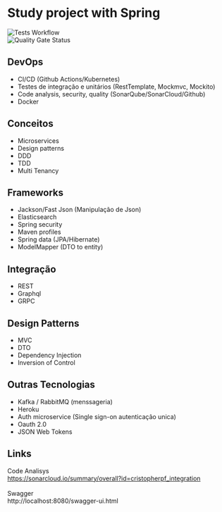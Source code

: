 # Study project with Spring

![Tests Workflow](https://github.com/cristopherpf/integration/actions/workflows/maven.yml/badge.svg)
<br>
![[Quality Gate Status](https://sonarcloud.io/api/project_badges/measure?project=cristopherpf_integration&metric=alert_status)](https://sonarcloud.io/summary/new_code?id=cristopherpf_integration)

## DevOps
- CI/CD (Github Actions/Kubernetes)
- Testes de integração e unitários (RestTemplate, Mockmvc, Mockito)
- Code analysis, security, quality (SonarQube/SonarCloud/Github)
- Docker

## Conceitos
- Microservices
- Design patterns
- DDD
- TDD
- Multi Tenancy

## Frameworks
- Jackson/Fast Json (Manipulação de Json)
- Elasticsearch
- Spring security
- Maven profiles
- Spring data (JPA/Hibernate)
- ModelMapper (DTO to entity)

## Integração
- REST
- Graphql
- GRPC

## Design Patterns
- MVC
- DTO
- Dependency Injection
- Inversion of Control

## Outras Tecnologias
- Kafka / RabbitMQ (menssageria)
- Heroku
- Auth microservice (Single sign-on autenticação unica)
- Oauth 2.0
- JSON Web Tokens

## Links
Code Analisys<br>
https://sonarcloud.io/summary/overall?id=cristopherpf_integration
<br><br>
Swagger<br>
http://localhost:8080/swagger-ui.html
